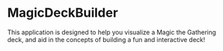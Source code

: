 # MagicDeckBuilder
This application is designed to help you visualize a Magic the Gathering deck, and aid in the concepts of building a fun and interactive deck!
